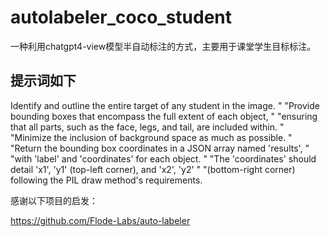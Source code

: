 # autolabeler_coco_student
一种利用chatgpt4-view模型半自动标注的方式，主要用于课堂学生目标标注。

## 提示词如下

Identify and outline the entire target of any student in the image. "
        "Provide bounding boxes that encompass the full extent of each object, "
        "ensuring that all parts, such as the face, legs, and tail, are included within. "
        "Minimize the inclusion of background space as much as possible. "
        "Return the bounding box coordinates in a JSON array named 'results', "
        "with 'label' and 'coordinates' for each object. "
        "The 'coordinates' should detail 'x1', 'y1' (top-left corner), and 'x2', 'y2' "
        "(bottom-right corner) following the PIL draw method's requirements.




感谢以下项目的启发：

https://github.com/Flode-Labs/auto-labeler

